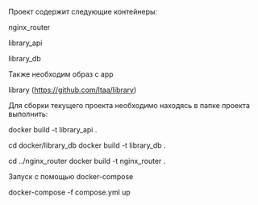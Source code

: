 Проект содержит следующие контейнеры:

nginx_router

library_api

library_db

Также необходим образ с app

library (https://github.com/ltaa/library)


Для сборки текущего проекта необходимо находясь в папке проекта выполнить:

docker build -t library_api .

cd docker/library_db
docker build -t library_db .

cd ../nginx_router
docker build -t nginx_router .


Запуск с помощью docker-compose

docker-compose -f compose.yml up
